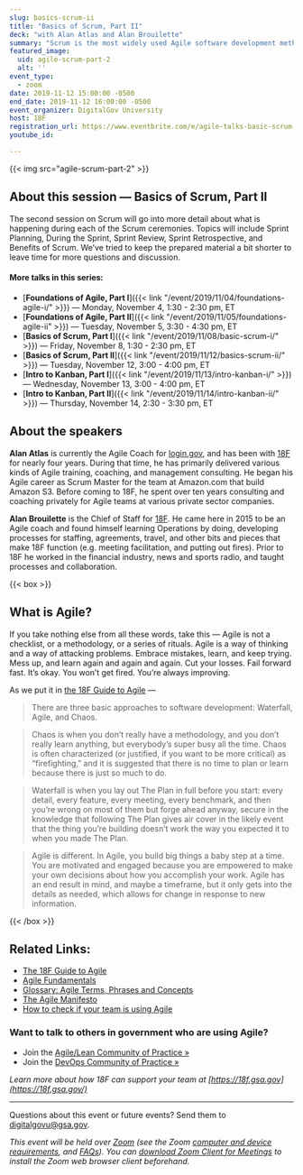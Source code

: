 ```yaml
---
slug: basics-scrum-ii
title: "Basics of Scrum, Part II"
deck: "with Alan Atlas and Alan Brouilette"
summary: "Scrum is the most widely used Agile software development methodology. This second session will go into more detail about what is happening during each of the Scrum ceremonies."
featured_image:
  uid: agile-scrum-part-2
  alt: ''
event_type:
  - zoom
date: 2019-11-12 15:00:00 -0500
end_date: 2019-11-12 16:00:00 -0500
event_organizer: DigitalGov University
host: 18F
registration_url: https://www.eventbrite.com/e/agile-talks-basic-scrum-part-ii-registration-78067673513
youtube_id:

---
```


{{< img src="agile-scrum-part-2" >}}

## About this session — Basics of Scrum, Part II

The second session on Scrum will go into more detail about what is happening during each of the Scrum ceremonies. Topics will include Sprint Planning, During the Sprint, Sprint Review, Sprint Retrospective, and Benefits of Scrum. We’ve tried to keep the prepared material a bit shorter to leave time for more questions and discussion.

#### More talks in this series:

- [**Foundations of Agile, Part I**]({{< link "/event/2019/11/04/foundations-agile-i/" >}}) — Monday, November 4, 1:30 - 2:30 pm, ET 
- [**Foundations of Agile, Part II**]({{< link "/event/2019/11/05/foundations-agile-ii" >}}) — Tuesday, November 5, 3:30 - 4:30 pm, ET 
- [**Basics of Scrum, Part I**]({{< link "/event/2019/11/08/basic-scrum-i/" >}}) — Friday, November 8, 1:30 - 2:30 pm, ET 
- [**Basics of Scrum, Part II**]({{< link "/event/2019/11/12/basics-scrum-ii/" >}}) — Tuesday, November 12, 3:00 - 4:00 pm, ET 
- [**Intro to Kanban, Part I**]({{< link "/event/2019/11/13/intro-kanban-i/" >}}) — Wednesday, November 13, 3:00 - 4:00 pm, ET 
- [**Intro to Kanban, Part II**]({{< link "/event/2019/11/14/intro-kanban-ii/" >}}) — Thursday, November 14, 2:30 - 3:30 pm, ET

## About the speakers

**Alan Atlas** is currently the Agile Coach for [login.gov](https://login.gov), and has been with [18F](https://18f.gsa.gov) for nearly four years. During that time, he has primarily delivered various kinds of Agile training, coaching, and management consulting. He began his Agile career as Scrum Master for the team at Amazon.com that build Amazon S3. Before coming to 18F, he spent over ten years consulting and coaching privately for Agile teams at various private sector companies.

**Alan Brouilette** is the Chief of Staff for [18F](https://www.18f.gov). He came here in 2015 to be an Agile coach and found himself learning Operations by doing, developing processes for staffing, agreements, travel, and other bits and pieces that make 18F function (e.g. meeting facilitation, and putting out fires). Prior to 18F he worked in the financial industry, news and sports radio, and taught processes and collaboration.


{{< box >}}
## What is Agile?

If you take nothing else from all these words, take this — Agile is not a checklist, or a methodology, or a series of rituals. Agile is a way of thinking and a way of attacking problems. Embrace mistakes, learn, and keep trying. Mess up, and learn again and again and again. Cut your losses. Fail forward fast. It’s okay. You won’t get fired. You’re always improving.

As we put it in [the 18F Guide to Agile](https://agile.18f.gov/modern-software-product-development/) —  

> There are three basic approaches to software development: Waterfall, Agile, and Chaos.

> Chaos is when you don’t really have a methodology, and you don’t really learn anything, but everybody’s super busy all the time. Chaos is often characterized (or justified, if you want to be more critical) as “firefighting,” and it is suggested that there is no time to plan or learn because there is just so much to do.

> Waterfall is when you lay out The Plan in full before you start: every detail, every feature, every meeting, every benchmark, and then you’re wrong on most of them but forge ahead anyway, secure in the knowledge that following The Plan gives air cover in the likely event that the thing you’re building doesn’t work the way you expected it to when you made The Plan.

> Agile is different. In Agile, you build big things a baby step at a time. You are motivated and engaged because you are empowered to make your own decisions about how you accomplish your work. Agile has an end result in mind, and maybe a timeframe, but it only gets into the details as needed, which allows for change in response to new information.

{{< /box >}}

## Related Links: 

- [The 18F Guide to Agile](https://agile.18f.gov/)
- [Agile Fundamentals](https://agile.18f.gov/agile-fundamentals/)
- [Glossary: Agile Terms, Phrases and Concepts](https://agile.18f.gov/agile-lexicon/)
- [The Agile Manifesto](http://agilemanifesto.org/)
- [How to check if your team is using Agile](https://18f.gsa.gov/2015/12/29/is-your-project-using-agilefall/)


### Want to talk to others in government who are using Agile?

- Join the [Agile/Lean Community of Practice »](http://localhost:1313/communities/agile-lean/)
- Join the [DevOps Community of Practice »](http://localhost:1313/communities/devops/)

_Learn more about how 18F can support your team at [https://18f.gsa.gov](https://18f.gsa.gov/)_

---

Questions about this event or future events? Send them to [digitalgovu@gsa.gov](mailto:digitalgovu@gsa.gov). 

_This event will be held over [Zoom](https://www.zoom.us/) (see the Zoom [computer and device requirements](https://support.zoom.us/hc/en-us/articles/201362023-System-Requirements-for-PC-Mac-and-Linux), and [FAQs](https://support.zoom.us/hc/en-us/sections/200277708-Frequently-Asked-Questions)). You can [download Zoom Client for Meetings](https://zoom.us/download#client&#95;4meeting) to install the Zoom web browser client beforehand._
